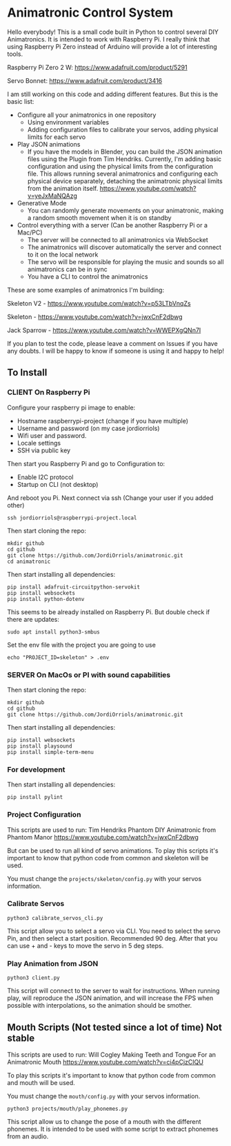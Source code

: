# Animatronic Control System

Hello everybody!
This is a small code built in Python to control several DIY Animatronics. It is intended to work with Raspberry Pi.
I really think that using Raspberry Pi Zero instead of Arduino will provide a lot of interesting tools.

Raspberry Pi Zero 2 W: https://www.adafruit.com/product/5291

Servo Bonnet: https://www.adafruit.com/product/3416

I am still working on this code and adding different features. But this is the basic list:

- Configure all your animatronics in one repository
  - Using environment variables
  - Adding configuration files to calibrate your servos, adding physical limits for each servo
- Play JSON animations
  - If you have the models in Blender, you can build the JSON animation files using the Plugin from Tim Hendriks.
    Currently, I'm adding basic configuration and using the physical limits from the configuration file.
    This allows running several animatronics and configuring each physical device separately,
    detaching the animatronic physical limits from the animation itself.
    https://www.youtube.com/watch?v=yeJxMaNQAzg
- Generative Mode
  - You can randomly generate movements on your animatronic, making a random smooth movement when it is on standby
- Control everything with a server (Can be another Raspberry Pi or a Mac/PC)
  - The server will be connected to all animatronics via WebSocket
  - The animatronics will discover automatically the server and connect to it on the local network
  - The servo will be responsible for playing the music and sounds so all animatronics can be in sync
  - You have a CLI to control the animatronics

These are some examples of animatronics I'm building:

Skeleton V2 - https://www.youtube.com/watch?v=p53LTbVnqZs

Skeleton - https://www.youtube.com/watch?v=jwxCnF2dbwg

Jack Sparrow - https://www.youtube.com/watch?v=WWEPXgQNn7I

If you plan to test the code, please leave a comment on Issues if you have any doubts.
I will be happy to know if someone is using it and happy to help!

## To Install

### CLIENT On Raspberry Pi

Configure your raspberry pi image to enable:

- Hostname raspberrypi-project (change if you have multiple)
- Username and password (on my case jordiorriols)
- Wifi user and password.
- Locale settings
- SSH via public key

Then start you Raspberry Pi and go to Configuration to:

- Enable I2C protocol
- Startup on CLI (not desktop)

And reboot you Pi. Next connect via ssh (Change your user if you added other)

```
ssh jordiorriols@raspberrypi-project.local
```

Then start cloning the repo:

```
mkdir github
cd github
git clone https://github.com/JordiOrriols/animatronic.git
cd animatronic
```

Then start installing all dependencies:

```
pip install adafruit-circuitpython-servokit
pip install websockets
pip install python-dotenv
```

This seems to be already installed on Raspberry Pi. But double check if there are updates:

```
sudo apt install python3-smbus
```

Set the env file with the project you are going to use

```
echo "PROJECT_ID=skeleton" > .env
```

### SERVER On MacOs or PI with sound capabilities

Then start cloning the repo:

```
mkdir github
cd github
git clone https://github.com/JordiOrriols/animatronic.git
```

Then start installing all dependencies:

```
pip install websockets
pip install playsound
pip install simple-term-menu
```

### For development

Then start installing all dependencies:

```
pip install pylint
```

### Project Configuration

This scripts are used to run:
Tim Hendriks
Phantom DIY Animatronic from Phantom Manor
https://www.youtube.com/watch?v=jwxCnF2dbwg

But can be used to run all kind of servo animations.
To play this scripts it's important to know that python code from common and skeleton will be used.

You must change the `projects/skeleton/config.py` with your servos information.

### Calibrate Servos

`python3 calibrate_servos_cli.py`

This script allow you to select a servo via CLI.
You need to select the servo Pin, and then select a start position. Recommended 90 deg. After that you can use + and - keys to move the servo in 5 deg steps.

### Play Animation from JSON

`python3 client.py`

This script will connect to the server to wait for instructions. When running play, will reproduce the JSON animation, and will increase the FPS when possible with interpolations, so the animation should be smother.

## Mouth Scripts (Not tested since a lot of time) Not stable

This scripts are used to run:
Will Cogley
Making Teeth and Tongue For an Animatronic Mouth
https://www.youtube.com/watch?v=ci4pCjzCIQU

To play this scripts it's important to know that python code from common and mouth will be used.

You must change the `mouth/config.py` with your servos information.

`python3 projects/mouth/play_phonemes.py`

This script allow us to change the pose of a mouth with the different phonemes. It is intended to be used with some script to extract phonemes from an audio.
